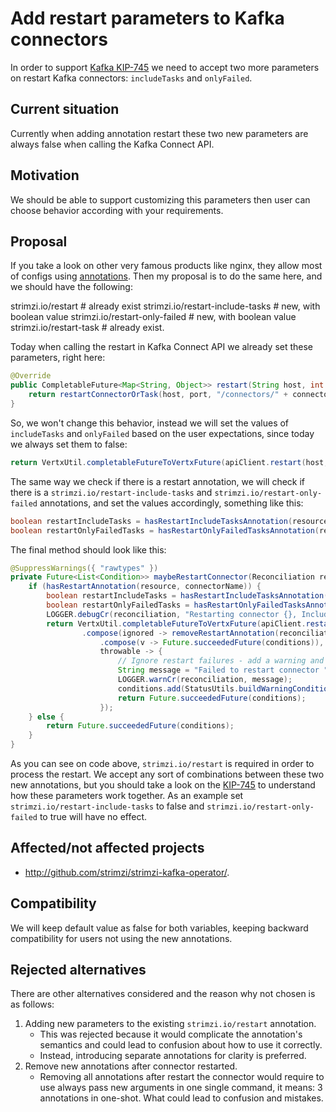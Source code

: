 # Add restart parameters to Kafka connectors

In order to support [Kafka KIP-745](https://cwiki.apache.org/confluence/pages/viewpage.action?pageId=181308623) we need to accept two more parameters on restart Kafka connectors: `includeTasks` and `onlyFailed`.

## Current situation

Currently when adding annotation restart these two new parameters are always false when calling the Kafka Connect API.

## Motivation

We should be able to support customizing this parameters then user can choose behavior according with your requirements.

## Proposal

If you take a look on other very famous products like nginx, they allow most of configs using [annotations](https://kubernetes.github.io/ingress-nginx/user-guide/nginx-configuration/annotations/). Then my proposal is to do the same here, and we should have the following:

strimzi.io/restart # already exist
strimzi.io/restart-include-tasks # new, with boolean value
strimzi.io/restart-only-failed # new, with boolean value
strimzi.io/restart-task # already exist.

Today when calling the restart in Kafka Connect API we already set these parameters, right here:

```java
@Override
public CompletableFuture<Map<String, Object>> restart(String host, int port, String connectorName, boolean includeTasks, boolean onlyFailed) {
    return restartConnectorOrTask(host, port, "/connectors/" + connectorName + "/restart?includeTasks=" + includeTasks + "&onlyFailed=" + onlyFailed);
}
```

So, we won't change this behavior, instead we will set the values of `includeTasks` and `onlyFailed` based on the user expectations, since today we always set them to false:

```java
return VertxUtil.completableFutureToVertxFuture(apiClient.restart(host, port, connectorName, false, false))
```

The same way we check if there is a restart annotation, we will check if there is a `strimzi.io/restart-include-tasks` and `strimzi.io/restart-only-failed` annotations, and set the values accordingly, 
something like this:

```java
boolean restartIncludeTasks = hasRestartIncludeTasksAnnotation(resource, connectorName);
boolean restartOnlyFailedTasks = hasRestartOnlyFailedTasksAnnotation(resource, connectorName);
```

The final method should look like this:

```java
@SuppressWarnings({ "rawtypes" })
private Future<List<Condition>> maybeRestartConnector(Reconciliation reconciliation, String host, KafkaConnectApi apiClient, String connectorName, CustomResource resource, List<Condition> conditions) {
    if (hasRestartAnnotation(resource, connectorName)) {
        boolean restartIncludeTasks = hasRestartIncludeTasksAnnotation(resource, connectorName);
        boolean restartOnlyFailedTasks = hasRestartOnlyFailedTasksAnnotation(resource, connectorName);
        LOGGER.debugCr(reconciliation, "Restarting connector {}, IncludeTasks {}, OnlyFailedTasks {}", connectorName, restartIncludeTasks, restartOnlyFailedTasks);
        return VertxUtil.completableFutureToVertxFuture(apiClient.restart(host, port, connectorName, restartIncludeTasks, restartOnlyFailedTasks))
                .compose(ignored -> removeRestartAnnotation(reconciliation, resource)
                    .compose(v -> Future.succeededFuture(conditions)),
                    throwable -> {
                        // Ignore restart failures - add a warning and try again on the next reconcile
                        String message = "Failed to restart connector " + connectorName + ". " + throwable.getMessage();
                        LOGGER.warnCr(reconciliation, message);
                        conditions.add(StatusUtils.buildWarningCondition("RestartConnector", message));
                        return Future.succeededFuture(conditions);
                    });
    } else {
        return Future.succeededFuture(conditions);
    }
}
```

As you can see on code above, `strimzi.io/restart` is required in order to process the restart. We accept any sort of combinations between these two new annotations, 
but you should take a look on the [KIP-745](https://cwiki.apache.org/confluence/pages/viewpage.action?pageId=181308623#KIP745:ConnectAPItorestartconnectorandtasks-RestartMethod) to understand how these parameters work together. 
As an example set `strimzi.io/restart-include-tasks` to false and `strimzi.io/restart-only-failed` to true will have no effect. 

## Affected/not affected projects

- http://github.com/strimzi/strimzi-kafka-operator/. 

## Compatibility

We will keep default value as false for both variables, keeping backward compatibility for users not using the new annotations.

## Rejected alternatives
There are other alternatives considered and the reason why not chosen is as follows:

1. Adding new parameters to the existing `strimzi.io/restart` annotation.
   - This was rejected because it would complicate the annotation's semantics and could lead to confusion about how to use it correctly. 
   - Instead, introducing separate annotations for clarity is preferred.
2. Remove new annotations after connector restarted.
    - Removing all annotations after restart the connector would require to use always pass new arguments in one single command, it means: 3 annotations in one-shot. What could
    lead to confusion and mistakes.

